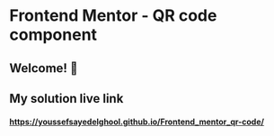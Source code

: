 # Frontend Mentor - QR code component

## Welcome! 👋

## My solution live link
#### https://youssefsayedelghool.github.io/Frontend_mentor_qr-code/
